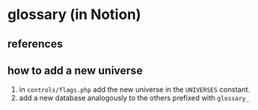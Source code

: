 # glossary \(in Notion\)

## references

## how to add a new universe

1. in `controls/flags.php` add the new universe in the `UNIVERSES` constant.
2. add a new database analogously to the others prefixed with `glossary_`



